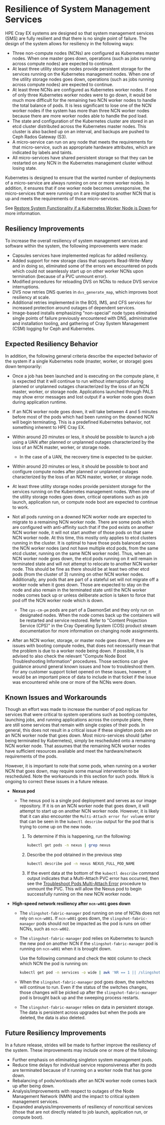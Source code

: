 # Resilience of System Management Services

HPE Cray EX systems are designed so that system management services \(SMS\) are fully resilient and that there is no single point of failure. The design of the system allows for resiliency in the following ways:

- Three non-compute nodes \(NCNs\) are configured as Kubernetes master nodes. When one master goes down, operations \(such as jobs running across compute nodes\) are expected to continue.
- At least three utility storage nodes provide persistent storage for the services running on the Kubernetes management nodes. When one of the utility storage nodes goes down, operations \(such as jobs running across compute nodes\) are expected to continue.
- At least three NCNs are configured as Kubernetes worker nodes. If one of only three Kubernetes worker nodes were to go down, it would be much more difficult for the remaining two NCN
  worker nodes to handle the total balance of pods. It is less significant to lose one of the NCN worker nodes if the system has more than three NCN worker nodes because there are more
  worker nodes able to handle the pod load.
- The state and configuration of the Kubernetes cluster are stored in an etcd cluster distributed across the Kubernetes master nodes. This cluster is also backed up on an interval, and backups are pushed to Ceph Rados Gateway \(S3\).
- A micro-service can run on any node that meets the requirements for that micro-service, such as appropriate hardware attributes, which are indicated by labels and taints.
- All micro-services have shared persistent storage so that they can be restarted on any NCN in the Kubernetes management cluster without losing state.

Kubernetes is designed to ensure that the wanted number of deployments of a micro-service are always running on one or more worker nodes. In addition, it ensures that if one worker node
becomes unresponsive, the micro-services that were running on it are migrated to another NCN that is up and meets the requirements of those micro-services.

See [Restore System Functionality if a Kubernetes Worker Node is Down](Restore_System_Functionality_if_a_Kubernetes_Worker_Node_is_Down.md) for more information.

## Resiliency Improvements

To increase the overall resiliency of system management services and software within the system, the following improvements were made:

- Capsules services have implemented replicas for added resiliency.
- Added support for new storage class that supports Read-Write-Many and in doing so, eliminated some of the errors we encountered on pods which could not seamlessly start up on other worker NCNs upon termination \(because of a PVC unmount error\).
- Modified procedures for reloading DVS on NCNs to reduce DVS service interruptions.
- DVS now retries DNS queries in `dvs_generate_map`, which improves boot resiliency at scale.
- Additional retries implemented in the BOS, IMS, and CFS services for increased protection around outages of dependent services.
- Image-based installs emphasizing "non-special" node types eliminated single points of failure previously encountered with DNS, administrative and installation tooling, and gathering of Cray System Management \(CSM\) logging for Ceph and Kubernetes.

## Expected Resiliency Behavior

In addition, the following general criteria describe the expected behavior of the system if a single Kubernetes node \(master, worker, or storage\) goes down temporarily:

- Once a job has been launched and is executing on the compute plane, it is expected that it will continue to run without interruption during planned or unplanned outages characterized
  by the loss of an NCN master, worker, or storage node. Applications launched through PALS may show error messages and lost output if a worker node goes down during application runtime.
- If an NCN worker node goes down, it will take between 4 and 5 minutes before most of the pods which had been running on the downed NCN will begin terminating. This is a predefined Kubernetes behavior, not something inherent to HPE Cray EX.
- Within around 20 minutes or less, it should be possible to launch a job using a UAN after planned or unplanned outages characterized by the loss of an NCN master, worker, or storage node.
  - In the case of a UAN, the recovery time is expected to be quicker.
- Within around 20 minutes or less, it should be possible to boot and configure compute nodes after planned or unplanned outages characterized by the loss of an NCN master, worker, or storage node.

- At least three utility storage nodes provide persistent storage for the services running on the Kubernetes management nodes. When one of the utility storage nodes goes down,
  critical operations such as job launch, application run, or compute node boot are expected to continue to work.
- Not all pods running on a downed NCN worker node are expected to migrate to a remaining NCN worker node. There are some pods which are configured with anti-affinity such that
  if the pod exists on another NCN worker node, it will not start another of those pods on that same NCN worker node. At this time, this mostly only applies to etcd clusters running
  in the cluster. It is optimal to have those pods balanced across the NCN worker nodes \(and not have multiple etcd pods, from the same etcd cluster, running on the same NCN worker node\).
  Thus, when an NCN worker node goes down, the etcd pods running on it will remain in terminated state and will not attempt to relocate to another NCN worker node. This should be fine as there
  should be at least two other etcd pods \(from the cluster of 3\) running on other NCN worker nodes. Additionally, any pods that are part of a stateful set will not migrate off a worker node
  when it goes down. Those are expected to stay on the node and also remain in the terminated state until the NCN worker nodes comes back up or unless deliberate action is taken to force that
  pod off the NCN worker node which is down.
  - The `cps-cm-pm` pods are part of a DaemonSet and they only run on designated nodes. When the node comes back up the containers will be restarted and service restored. Refer to
    "Content Projection Service \(CPS\)" in the Cray Operating System \(COS\) product stream documentation for more information on changing node assignments.
- After an NCN worker, storage, or master node goes down, if there are issues with booting compute nodes, that does not necessarily mean that the problem is due to a
  worker node being down. If possible, it is advised to also check the relevant "Compute Node Boot Troubleshooting Information"
  procedures. Those sections can give guidance around general known issues and
  how to troubleshoot them. For any customer support ticket opened on these issues, however, it would be an important piece of data to include in that ticket if the issue was encountered while
  one or more of the NCNs were down.

## Known Issues and Workarounds

Though an effort was made to increase the number of pod replicas for services that were critical to system operations such as booting computes, launching jobs, and running applications across the
compute plane, there are still some services that remain with single copies of their pods. In general, this does not result in a critical issue if these singleton pods are on an NCN worker node
that goes down. Most micro-services should \(after being terminated by Kubernetes\), simply be rescheduled onto a remaining NCN worker node. That assumes that the remaining NCN worker nodes have
sufficient resources available and meet the hardware/network requirements of the pods.

However, it is important to note that some pods, when running on a worker NCN that goes down, may require some manual intervention to be rescheduled. Note the workarounds in this section for such
pods. Work is ongoing to correct these issues in a future release.

- **Nexus pod**
  - The nexus pod is a single pod deployment and serves as our image repository. If it is on an NCN worker node that goes down, it will attempt to start up on another NCN worker node. However, it
    is likely that it can also encounter the `Multi-Attach error for volume` error that can be seen in the `kubectl describe` output for the pod that is trying to come up on the new node.

    1. To determine if this is happening, run the following:

        ```bash
        kubectl get pods -n nexus | grep nexus
        ```

    1. Describe the pod obtained in the previous step

        ```bash
        kubectl describe pod -n nexus NEXUS_FULL_POD_NAME
        ```

    1. If the event data at the bottom of the `kubectl describe` command output indicates that a Multi-Attach PVC error has occurred, then see the
       [Troubleshoot Pods Multi-Attach Error](../utility_storage/Troubleshoot_Pods_Multi-Attach_Error.md) procedure to unmount the PVC. This will allow the Nexus pod to begin successfully
       running on the new NCN worker node.

- **High-speed network resiliency after `ncn-w001` goes down**
  - The `slingshot-fabric-manager` pod running on one of NCNs does not rely on `ncn-w001`. If `ncn-w001` goes down, the `slingshot-fabric-manager` pods should not be impacted as the pod is runs on other NCNs, such as `ncn-w002`.
  - The `slingshot-fabric-manager` pod relies on Kubernetes to launch the new pod on another NCN if the `slingshot-fabric-manager` pod is running on `ncn-w001` when it is brought down.

      Use the following command and check the `NODE` column to check which NCN the pod is running on:

      ```bash
      kubectl get pod -n services -o wide | awk 'NR == 1 || /slingshot-fabric-manager/'
      ```

  - When the `slingshot-fabric-manager` pod goes down, the switches will continue to run. Even if the status of the switches changes, those changes will be picked up after the
    `slingshot-fabric-manager` pod is brought back up and the sweeping process restarts.
  - The `slingshot-fabric-manager` relies on data in persistent storage. The data is persistent across upgrades but when the pods are deleted, the data is also deleted.

## Future Resiliency Improvements

In a future release, strides will be made to further improve the resiliency of the system. These improvements may include one or more of the following:

- Further emphasis on eliminating singleton system management pods.
- Reduce time delays for individual service responsiveness after its pods are terminated because of it running on a worker node that has gone down.
- Rebalancing of pods/workloads after an NCN worker node comes back up after being down.
- Analysis/improvements with respect to outages of the Node Management Network \(NMN\) and the impact to critical system management services.
- Expanded analysis/improvements of resiliency of noncritical services \(those that are not directly related to job launch, application run, or compute boot\).
